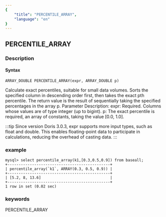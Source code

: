 ```yaml
---
{
    "title": "PERCENTILE_ARRAY",
    "language": "en"
}
---
```


<!-- 
Licensed to the Apache Software Foundation (ASF) under one
or more contributor license agreements.  See the NOTICE file
distributed with this work for additional information
regarding copyright ownership.  The ASF licenses this file
to you under the Apache License, Version 2.0 (the
"License"); you may not use this file except in compliance
with the License.  You may obtain a copy of the License at

  http://www.apache.org/licenses/LICENSE-2.0

Unless required by applicable law or agreed to in writing,
software distributed under the License is distributed on an
"AS IS" BASIS, WITHOUT WARRANTIES OR CONDITIONS OF ANY
KIND, either express or implied.  See the License for the
specific language governing permissions and limitations
under the License.
-->

## PERCENTILE_ARRAY
### Description
#### Syntax

`ARRAY_DOUBLE PERCENTILE_ARRAY(expr, ARRAY_DOUBLE p)`

Calculate exact percentiles, suitable for small data volumes. Sorts the specified column in descending order first, then takes the exact pth percentile.
The return value is the result of sequentially taking the specified percentages in the array p.
Parameter Description:
expr: Required. Columns whose values are of type integer (up to bigint).
p: The exact percentile is required, an array of constants, taking the value [0.0, 1.0].

:::tip
Since version Doris 3.0.3, expr supports more input types, such as float and double. This enables floating-point data to participate in calculations, reducing the overhead of casting data.
:::

### example
```
mysql> select percentile_array(k1,[0.3,0.5,0.9]) from baseall;
+----------------------------------------------+
| percentile_array(`k1`, ARRAY(0.3, 0.5, 0.9)) |
+----------------------------------------------+
| [5.2, 8, 13.6]                               |
+----------------------------------------------+
1 row in set (0.02 sec)

```

### keywords
PERCENTILE_ARRAY
